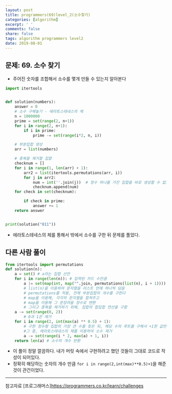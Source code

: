 ```yaml
---
layout: post
title: programmers(69)level_2(소수찾기)
categories: [algorithm]
excerpt: ' '
comments: false
share: false
tags: algorithm programmers level2
date: 2019-08-01
---
```


## 문제: 69. 소수 찾기

- 주어진 숫자를 조합해서 소수를 몇개 만들 수 있는지 알아본다

```python
import itertools


def solution(numbers):
    answer = 0
    # 소수 구해놓기 - 에라토스테네스의 체
    n = 1000000
    prime = set(range(2, n+1))
    for i in range(2, n+1):
        if i in prime:
            prime -= set(range(i*2, n, i))

    # 부분집합 생성
    arr = list(numbers)

    # 중복을 제거할 집합
    checknum = []
    for i in range(1, len(arr) + 1):
        arr2 = list(itertools.permutations(arr, i))
        for j in arr2:
            num = int(''.join(j))  # 정수 하나를 가진 집합을 바로 생성할 수 없으니, 리스트에 담아서 생성하자
            checknum.append(num)
    for check in set(checknum):

        if check in prime:
            answer += 1
    return answer


print(solution("011"))

```

- 에라토스테네스의 체를 통해서 밖에서 소수를 구한 뒤 문제를 풀었다.

## 다른 사람 풀이

```python
from itertools import permutations
def solution(n):
    a = set() # a라는 집합 선언
    for i in range(len(n)): # 입력된 카드 수만큼
        a |= set(map(int, map("".join, permutations(list(n), i + 1))))
        # list(n)을 이용하여 문자열을 리스트 안에 하나씩 담음
        # permutations를 적용, 전체 부분집합의 개수를 구한다
        # map을 이용해, 각각의 문자열을 합쳐주고
        # map을 이용해 그 문장려을 정수로 변환
        # 그리고 중복을 제거하기 위해, 집합의 합집합 연산을 구함
    a -= set(range(0, 2))
        # 0과 1은 제거
    for i in range(2, int(max(a) ** 0.5) + 1):
        # 구한 정수형 집합의 가장 큰 수를 찾은 뒤, 해당 수의 루트를 구해서 +1한 값만큼 까지의 수를 나열
        #그 중, 에라토스테네스의 체를 이용하여 소수 제거
        a -= set(range(i * 2, max(a) + 1, i))
    return len(a) # 소수의 개수 반환
```

- 이 풀이 정말 깔끔하다. 내가 머릿 속에서 구현하려고 했던 것들이 그대로 코드로 작성이 되어있다.
- 정확히 해당하는 숫자의 개수 만큼 `for i in range(2,int(max)**0.5)+1`을 해준 것이 관건이었다.

---

참고자료
[프로그래머스]<https://programmers.co.kr/learn/challenges>
